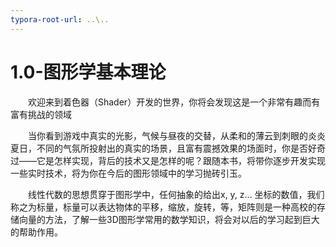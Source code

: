 ```yaml
---
typora-root-url: ..\..
---
```


# 1.0-图形学基本理论

​　　欢迎来到着色器（Shader）开发的世界，你将会发现这是一个非常有趣而有富有挑战的领域

​　　当你看到游戏中真实的光影，气候与昼夜的交替，从柔和的薄云到刺眼的炎炎夏日，不同的气氛所投射出的真实的场景，且富有震撼效果的场面时，你是否好奇过——它是怎样实现，背后的技术又是怎样的呢？跟随本书，将带你逐步开发实现一些实时技术，将为你在今后的图形领域中的学习抛砖引玉。

​　　线性代数的思想贯穿于图形学中，任何抽象的给出x, y, z... 坐标的数值，我们称之为标量，标量可以表达物体的平移，缩放，旋转，等，矩阵则是一种高校的存储向量的方法，了解一些3D图形学常用的数学知识，将会对以后的学习起到巨大的帮助作用。